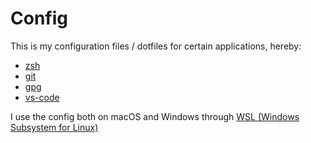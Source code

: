 # Config

This is my configuration files / dotfiles for certain applications, hereby:

-   [zsh](https://en.wikipedia.org/wiki/Z_shell)
-   [git](https://git-scm.com)
-   [gpg](https://gnupg.org/)
-   [vs-code](https://code.visualstudio.com/)

I use the config both on macOS and Windows through [WSL (Windows Subsystem for Linux)](https://docs.microsoft.com/en-us/windows/wsl/install-win10)
